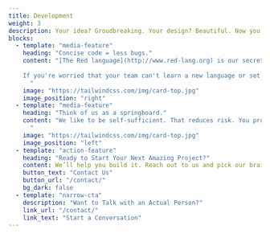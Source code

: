 ```yaml
---
title: Development
weight: 3
description: Your idea? Groudbreaking. Your design? Beautiful. Now you just have to write some code...right?
blocks:
  - template: "media-feature"
    heading: "Concise code = less bugs."
    content: "[The Red language](http://www.red-lang.org) is our secret weapon. Nobody understands it or wields it more effectively than we do; because we built it. It's fully open source, developed transparently, so you're never locked in or out. We can provide standalone EXEs with no dependencies, whether you're running on Windows, Linux, or pre-Catalina OS X. Android support is under development as well.<br>
    
    If you're worried that your team can't learn a new language or set up a complex toolchain, fear not. Red was designed to be familiar and accessible, while also showing that there's a better way to build software. The toolchain is a single EXE that can cross-compile to any supported platform, and a self-hosted interactive console (a REPL to devs) for rapid work.
      "
    image: "https://tailwindcss.com/img/card-top.jpg"
    image_position: "right"
  - template: "media-feature"
    heading: "Think of us as a springboard."
    content: "We like to be self-sufficient. That reduces risk. You probably agree. So our goal is to make sure the work we do can be carried forward by your team, if you so desire. Less code and fewer dependencies means fewer unknowns and less bugs. Our methodology? Keep things simple and communicate. If you use other technologies, we're probably familiar with them. We have over 125 years of combined software development experience on our team, from graybeards to young turks.
      "
    image: "https://tailwindcss.com/img/card-top.jpg"
    image_position: "left"
  - template: "action-feature"
    heading: "Ready to Start Your Next Amazing Project?"
    content: We’ll help you build it. Reach out to us and pick our brains.
    button_text: "Contact Us"
    button_url: "/contact/"
    bg_dark: false
  - template: "narrow-cta"
    description: "Want to Talk with an Actual Person?"
    link_url: "/contact/"
    link_text: "Start a Conversation"
---
```

